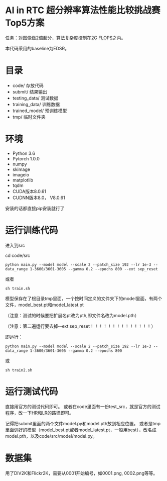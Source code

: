 # AI in RTC 超分辨率算法性能比较挑战赛Top5方案
任务：对图像做2倍超分，算法复杂度控制在2G FLOPS之内。

本代码采用的baseline为EDSR。
# 目录
- code/ 存放代码
- submit/ 结果输出
- testing_data/ 测试数据
- training_data/ 训练数据
- trained_model/ 预训练模型
- tmp/ 临时文件夹

# 环境
- Python 3.6
- Pytorch 1.0.0
- numpy
- skimage
- imageio
- matplotlib
- tqdm
- CUDA版本8.0.61
- CUDNN版本8.0， V8.0.61

安装的话都直接pip安装就行了

# 运行训练代码
进入到src

cd code/src

    python main.py --model model --scale 2 --patch_size 192 --lr 1e-3 --data_range 1-3600/3601-3605 --gamma 0.2 --epochs 800 --ext sep_reset
或者

    sh train.sh

模型保存在了根目录tmp里面，一个按时间定义的文件夹下的model里面，有两个文件，model_best.pt和model_latest.pt

（注意：测试的时候要把扩展名pt改为pth,即文件名改为model.pth）

（注意：第二遍运行要去掉--ext sep_reset！！！！！！！！！！！！！！）

即运行：

    python main.py --model model --scale 2 --patch_size 192 --lr 1e-3 --data_range 1-3600/3601-3605 --gamma 0.2 --epochs 800
或

    sh train2.sh

# 运行测试代码
直接用官方的测试代码即可。
或者在code里面有一份test_src，就是官方的测试程序，改一下HR和LR的路径即可。

记得把submit里面的两个文件model.py和model.pth放到相应位置。
或者是tmp里面训好的模型（model_best.pt或者model_latest.pt，一般用best），改名成model.pth，以及code/src/model/model.py。

# 数据集
用了DIV2K和Flickr2K，需要从0001开始编号，如0001.png, 0002.png等等。
